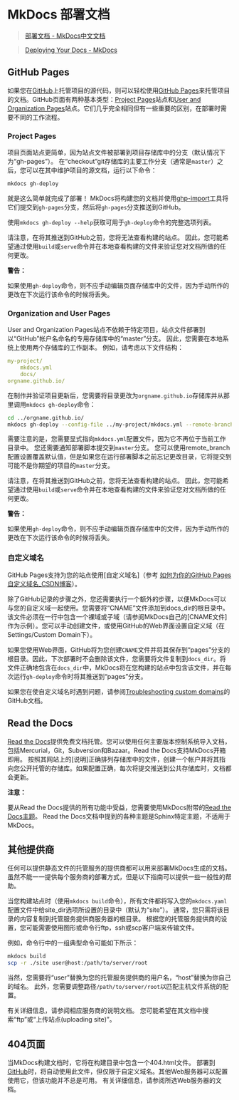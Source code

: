 # MkDocs 部署文档

> [部署文档 - MkDocs中文文档](https://mkdocs.zimoapps.com/user-guide/deploying-your-docs/)

> [Deploying Your Docs - MkDocs](https://www.mkdocs.org/user-guide/deploying-your-docs/)



## GitHub Pages

如果您在[GitHub](https://github.com/)上托管项目的源代码，则可以轻松使用[GitHub Pages](https://pages.github.com/)来托管项目的文档。GitHub页面有两种基本类型：[Project Pages](https://help.github.com/articles/user-organization-and-project-pages/#project-pages-sites)站点和[User and Organization Pages](https://help.github.com/articles/user-organization-and-project-pages/#user-and-organization-pages-sites)站点。它们几乎完全相同但有一些重要的区别，在部署时需要不同的工作流程。

### Project Pages

项目页面站点更简单，因为站点文件被部署到项目存储库中的分支（默认情况下为“gh-pages”）。 在“checkout”git存储库的主要工作分支（通常是`master`）之后，您可以在其中维护项目的源文档，运行以下命令：

```Bash
mkdocs gh-deploy
```

就是这么简单就完成了部署！ MkDocs将构建您的文档并使用[ghp-import](https://github.com/davisp/ghp-import)工具将它们提交到`gh-pages`分支，然后将`gh-pages`分支推送到GitHub。

使用`mkdocs gh-deploy --help`获取可用于`gh-deploy`命令的完整选项列表。

请注意，在将其推送到GitHub之前，您将无法查看构建的站点。 因此，您可能希望通过使用`build`或`serve`命令并在本地查看构建的文件来验证您对文档所做的任何更改。

**警告：**

如果使用`gh-deploy`命令，则不应手动编辑页面存储库中的文件，因为手动所作的更改在下次运行该命令的时候将丢失。

### Organization and User Pages

User and Organization Pages站点不依赖于特定项目，站点文件部署到以“GitHub”帐户名命名的专用存储库中的“master”分支。 因此，您需要在本地系统上使用两个存储库的工作副本。 例如，请考虑以下文件结构：

```YAML
my-project/
    mkdocs.yml
    docs/
orgname.github.io/
```

在制作并验证项目更新后，您需要将目录更改为`orgname.github.io`存储库并从那里调用`mkdocs gh-deploy`命令：

```Bash
cd ../orgname.github.io/
mkdocs gh-deploy --config-file ../my-project/mkdocs.yml --remote-branch master
```

需要注意的是，您需要显式指向`mkdocs.yml`配置文件，因为它不再位于当前工作目录中。 您还需要通知部署脚本提交到`master`分支。 您可以使用remote_branch配置设置覆盖默认值，但是如果您在运行部署脚本之前忘记更改目录，它将提交到可能不是你期望的项目的`master`分支。

请注意，在将其推送到GitHub之前，您将无法查看构建的站点。 因此，您可能希望通过使用`build`或`serve`命令并在本地查看构建的文件来验证您对文档所做的任何更改。

**警告：**

如果使用`gh-deploy`命令，则不应手动编辑页面存储库中的文件，因为手动所作的更改在下次运行该命令的时候将丢失。

### 自定义域名

GitHub Pages支持为您的站点使用[自定义域名]（参考 [如何为你的GitHub Pages自定义域名_CSDN博客](https://blog.csdn.net/f554236884/article/details/105870070)）。

除了GitHub记录的步骤之外，您还需要执行一个额外的步骤，以便MkDocs可以与您的自定义域一起使用。您需要将“CNAME”文件添加到docs_dir的根目录中。该文件必须在一行中包含一个裸域或子域（请参阅MkDocs自己的[CNAME文件]作为示例）。您可以手动创建文件，或使用GitHub的Web界面设置自定义域（在Settings/Custom Domain下）。

如果您使用Web界面，GitHub将为您创建`CNAME`文件并将其保存到“pages”分支的根目录。因此，下次部署时不会删除该文件，您需要将文件复制到`docs_dir`。将文件正确地包含在`docs_dir`中，MkDocs将在您构建的站点中包含该文件，并在每次运行`gh-deploy`命令时将其推送到“pages”分支。

如果您在使自定义域名时遇到问题，请参阅[Troubleshooting custom domains](https://help.github.com/articles/troubleshooting-custom-domains/)的GitHub文档。



## Read the Docs

[Read the Docs](https://readthedocs.org/)提供免费文档托管。您可以使用任何主要版本控制系统导入文档，包括Mercurial，Git，Subversion和Bazaar。Read the Docs支持MkDocs开箱即用。 按照其网站上的[说明]正确排列存储库中的文件，创建一个帐户并将其指向您公开托管的存储库。如果配置正确，每次将提交推送到公共存储库时，文档都会更新。

**注意：**

要从Read the Docs提供的所有功能中受益，您需要使用MkDocs附带的[Read the Docs主题](https://mkdocs.zimoapps.com/user-guide/styling-your-docs/#readthedocs)。 Read the Docs文档中提到的各种主题是Sphinx特定主题，不适用于MkDocs。



## 其他提供商

任何可以提供静态文件的托管服务的提供商都可以用来部署MkDocs生成的文档。虽然不能一一提供每个服务商的部署方式，但是以下指南可以提供一些一般性的帮助。

当您构建站点时（使用`mkdocs build`命令），所有文件都将写入您的`mkdocs.yaml`配置文件中给site_dir选项所设置的目录中（默认为“site”）。 通常，您只需将该目录的内容复制到托管服务提供商服务器的根目录。 根据您的托管服务提供商的设置，您可能需要使用图形或命令行ftp，ssh或scp客户端来传输文件。

例如，命令行中的一组典型命令可能如下所示：

```Bash
mkdocs build
scp -r ./site user@host:/path/to/server/root
```

当然，您需要将“user”替换为您的托管服务提供商的用户名，“host”替换为你自己的域名。 此外，您需要调整路径`/path/to/server/root`以匹配主机文件系统的配置。

有关详细信息，请参阅相应服务商的说明文档。 您可能希望在其文档中搜索“ftp”或“上传站点(uploading site)”。



## 404页面

当MkDocs构建文档时，它将在构建目录中包含一个404.html文件。 部署到[GitHub](https://mkdocs.zimoapps.com/user-guide/deploying-your-docs/#github-pages)时，将自动使用此文件，但仅限于自定义域名。其他Web服务器可以配置使用它，但该功能并不总是可用。 有关详细信息，请参阅所选Web服务器的文档。